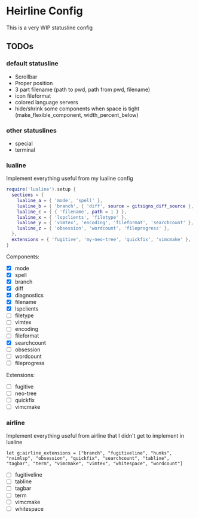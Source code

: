 # Heirline Config

This is a very WIP statusline config

## TODOs
### default statusline
- Scrollbar
- Proper position
- 3 part filename (path to pwd, path from pwd, filename)
- icon fileformat
- colored language servers
- hide/shrink some components when space is tight (make_flexible_component, width_percent_below)

### other statuslines
- special
- terminal

### lualine
Implement everything useful from my lualine config
```lua
require('lualine').setup {
  sections = {
    lualine_a = { 'mode', 'spell' },
    lualine_b = { 'branch', { 'diff', source = gitsigns_diff_source }, 'diagnostics' },
    lualine_c = { { 'filename', path = 1 } },
    lualine_x = { 'lspclients', 'filetype' },
    lualine_y = { 'vimtex', 'encoding', 'fileformat', 'searchcount' },
    lualine_z = { 'obsession', 'wordcount', 'fileprogress' },
  },
  extensions = { 'fugitive', 'my-neo-tree', 'quickfix', 'vimcmake' },
}
```
Components:
- [x] mode
- [x] spell
- [x] branch
- [x] diff
- [x] diagnostics
- [x] filename
- [x] lspclients
- [ ] filetype
- [ ] vimtex
- [ ] encoding
- [ ] fileformat
- [x] searchcount
- [ ] obsession
- [ ] wordcount
- [ ] fileprogress

Extensions:
- [ ] fugitive
- [ ] neo-tree
- [ ] quickfix
- [ ] vimcmake

### airline
Implement everything useful from airline that I didn't get to implement in lualine
```vim
let g:airline_extensions = ["branch", "fugitiveline", "hunks", "nvimlsp", "obsession", "quickfix", "searchcount", "tabline", "tagbar", "term", "vimcmake", "vimtex", "whitespace", "wordcount"]
```
- [ ] fugitiveline
- [ ] tabline
- [ ] tagbar
- [ ] term
- [ ] vimcmake
- [ ] whitespace
